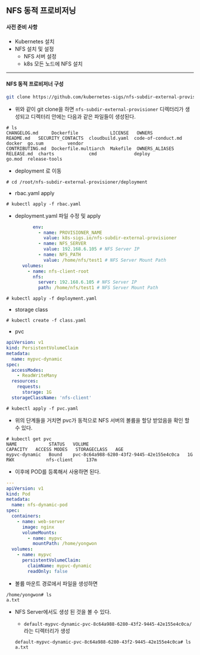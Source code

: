 ## NFS 동적 프로비저닝

#### 사전 준비 사항

- Kubernetes 설치
- NFS 설치 및 설정
  - NFS 서버 설정
  - k8s 모든 노드에 NFS 설치

---

#### NFS 동적 프로비저너 구성

```bash
git clone https://github.com/kubernetes-sigs/nfs-subdir-external-provisioner.git
```

- 위와 같이 git clone을 하면 `nfs-subdir-external-provisioner` 디렉터리가 생성되고 디렉터리 안에는 다음과 같은 파일들이 생성된다.

```
# ls
CHANGELOG.md     Dockerfile            LICENSE   OWNERS          README.md   SECURITY_CONTACTS  cloudbuild.yaml  code-of-conduct.md  docker  go.sum         vendor
CONTRIBUTING.md  Dockerfile.multiarch  Makefile  OWNERS_ALIASES  RELEASE.md  charts             cmd              deploy              go.mod  release-tools
```

- deployment 로 이동

```
# cd /root/nfs-subdir-external-provisioner/deployment
```

- rbac.yaml apply

```
# kubectl apply -f rbac.yaml
```

- deployment.yaml 파일 수정 및 apply

```yaml
          env:
            - name: PROVISIONER_NAME
              value: k8s-sigs.io/nfs-subdir-external-provisioner
            - name: NFS_SERVER
              value: 192.168.6.105 # NFS Server IP
            - name: NFS_PATH
              value: /home/nfs/test1 # NFS Server Mount Path
      volumes:
        - name: nfs-client-root
          nfs:
            server: 192.168.6.105 # NFS Server IP
            path: /home/nfs/test1 # NFS Server Mount Path
```

```
# kubectl apply -f deployment.yaml
```

- storage class

```
# kubectl create -f class.yaml
```

- pvc

```yaml
apiVersion: v1
kind: PersistentVolumeClaim
metadata:
  name: mypvc-dynamic
spec:
  accessModes:
    - ReadWriteMany
  resources:
    requests:
      storage: 1G
  storageClassName: 'nfs-client'
```

```
# kubectl apply -f pvc.yaml
```

- 위의 단계들을 거치면 pvc가 동적으로 NFS 서버의 볼륨을 할당 받았음을 확인 할 수 있다.

```
# kubectl get pvc
NAME            STATUS   VOLUME                                     CAPACITY   ACCESS MODES   STORAGECLASS   AGE
mypvc-dynamic   Bound    pvc-8c64a988-6280-43f2-9445-42e155e4c0ca   1G         RWX            nfs-client     137m
```

- 이후에 POD를 등록해서 사용하면 된다.

```yaml
---
apiVersion: v1
kind: Pod
metadata:
  name: nfs-dynamic-pod
spec:
  containers:
    - name: web-server
      image: nginx
      volumeMounts:
        - name: mypvc
          mountPath: /home/yongwon
  volumes:
    - name: mypvc
      persistentVolumeClaim:
        claimName: mypvc-dynamic
        readOnly: false
```

- 볼륨 마운트 경로에서 파일을 생성하면

```
/home/yongwon# ls
a.txt
```

- NFS Server에서도 생성 된 것을 볼 수 있다.

  - `default-mypvc-dynamic-pvc-8c64a988-6280-43f2-9445-42e155e4c0ca/` 라는 디렉터리가 생성

  ```
  default-mypvc-dynamic-pvc-8c64a988-6280-43f2-9445-42e155e4c0ca# ls
  a.txt
  ```